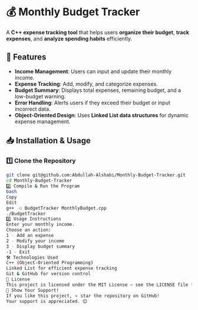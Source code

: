 # 💰 Monthly Budget Tracker

A **C++ expense tracking tool** that helps users **organize their budget**, **track expenses**, and **analyze spending habits** efficiently.

## 🚀 Features
- **Income Management**: Users can input and update their monthly income.
- **Expense Tracking**: Add, modify, and categorize expenses.
- **Budget Summary**: Displays total expenses, remaining budget, and a low-budget warning.
- **Error Handling**: Alerts users if they exceed their budget or input incorrect data.
- **Object-Oriented Design**: Uses **Linked List data structures** for dynamic expense management.

## 📥 Installation & Usage
### 1️⃣ Clone the Repository
```bash
git clone git@github.com:Abdullah-Alshabi/Monthly-Budget-Tracker.git
cd Monthly-Budget-Tracker
2️⃣ Compile & Run the Program
bash
Copy
Edit
g++ -o BudgetTracker MonthlyBudget.cpp
./BudgetTracker
3️⃣ Usage Instructions
Enter your monthly income.
Choose an action:
1 - Add an expense
2 - Modify your income
3 - Display budget summary
-1 - Exit
🛠 Technologies Used
C++ (Object-Oriented Programming)
Linked List for efficient expense tracking
Git & GitHub for version control
📜 License
This project is licensed under the MIT License – see the LICENSE file for details.
🌟 Show Your Support!
If you like this project, ⭐ star the repository on GitHub!
Your support is appreciated. 😊